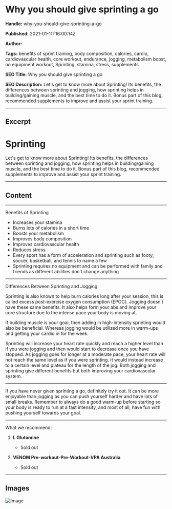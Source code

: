 # Why you should give sprinting a go

**Handle:** why-you-should-give-sprinting-a-go

**Published:** 2021-01-11T16:00:14Z

**Author:**  

**Tags:** benefits of sprint training, body composition, calories, cardio, cardiovascular health, core workout, endurance, jogging, metabolism boost, no equipment workout, Sprinting, stamina, stress, supplements

**SEO Title:** Why you should give sprinting a go

**SEO Description:** Let's get to know more about Sprinting! Its benefits, the differences between sprinting and jogging, how sprinting helps in building/gaining muscle, and the best time to do it. Bonus part of this blog, recommended supplements to improve and assist your sprint training.

---

## Excerpt

# Sprinting

Let's get to know more about Sprinting! Its benefits, the differences between sprinting and jogging, how sprinting helps in building/gaining muscle, and the best time to do it. Bonus part of this blog, recommended supplements to improve and assist your sprint training.

---

## Content

---

Benefits of Sprinting
- Increases your stamina
- Burns lots of calories in a short time
- Boosts your metabolism
- Improves body composition
- Improves cardiovascular health
- Reduces stress
- Every sport has a form of acceleration and sprinting such as footy, soccer, basketball, and tennis to name a few
- Sprinting requires no equipment and can be performed with family and friends as different abilities don’t change anything

---

Differences Between Sprinting and Jogging

Sprinting is also known to help burn calories long after your session, this is called excess post-exercise oxygen consumption (EPOC). Jogging doesn’t have these same benefits. It also helps form your abs and improve your core structure due to the intense pace your body is moving at.

If building muscle is your goal, then adding in high-intensity sprinting would also be beneficial. Whereas jogging would be utilized more in warm-ups and getting your cardio in for the week.

Sprinting will increase your heart rate quickly and reach a higher level than if you were jogging and then would start to decrease once you have stopped. As jogging goes for longer at a moderate pace, your heart rate will not reach the same level as if you were sprinting. It would instead increase to a certain level and plateau for the length of the jog. Both jogging and sprinting give different benefits but both improving your cardiovascular system.

---

If you have never given sprinting a go, definitely try it out. It can be more enjoyable than jogging as you can push yourself harder and have lots of small breaks. Remember to always do a good warm-up before starting so your body is ready to run at a fast intensity, and most of all, have fun with pushing yourself towards your goal.

---

What we recommend:

1. **L Glutamine**
   - Sold out

2. **VENOM Pre-workout-Pre-Workout-VPA Australia**
   - Sold out

---

## Images

![Image](undefined)

